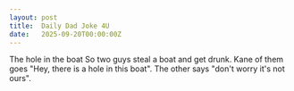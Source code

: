 ```yaml
---
layout: post
title:  Daily Dad Joke 4U
date:   2025-09-20T00:00:00Z
---
```

The hole in the boat So two guys steal a boat and get drunk. Kane of them goes "Hey, there is a hole in this boat". The other says "don't worry it's not ours".
